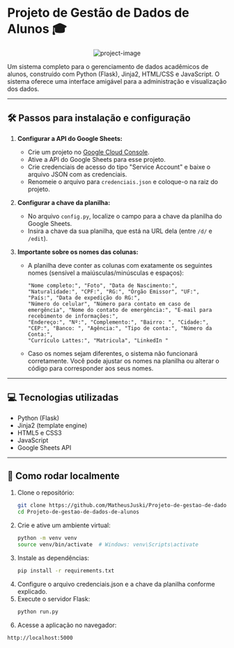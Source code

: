 # Projeto de Gestão de Dados de Alunos 🎓

<p align="center">
  <img src="https://socialify.git.ci/MatheusJuski/Projeto-de-gestao-de-dados-de-alunos/image?custom_language=Python&amp;font=Inter&amp;language=1&amp;name=1&amp;owner=1&amp;pattern=Solid&amp;theme=Dark" alt="project-image" />
</p>

Um sistema completo para o gerenciamento de dados acadêmicos de alunos, construído com Python (Flask), Jinja2, HTML/CSS e JavaScript. O sistema oferece uma interface amigável para a administração e visualização dos dados.

---

## 🛠️ Passos para instalação e configuração

1. **Configurar a API do Google Sheets:**

   - Crie um projeto no [Google Cloud Console](https://console.cloud.google.com/).
   - Ative a API do Google Sheets para esse projeto.
   - Crie credenciais de acesso do tipo "Service Account" e baixe o arquivo JSON com as credenciais.
   - Renomeie o arquivo para `credenciais.json` e coloque-o na raiz do projeto.

2. **Configurar a chave da planilha:**

   - No arquivo `config.py`, localize o campo para a chave da planilha do Google Sheets.
   - Insira a chave da sua planilha, que está na URL dela (entre `/d/` e `/edit`).

3. **Importante sobre os nomes das colunas:**

   - A planilha deve conter as colunas com exatamente os seguintes nomes (sensível a maiúsculas/minúsculas e espaços):

     ```
     "Nome completo:", "Foto", "Data de Nascimento:", "Naturalidade:", "CPF:", "RG:", "Órgão Emissor", "UF:", "País:", "Data de expedição do RG:", 
     "Número do celular", "Número para contato em caso de emergência", "Nome do contato de emergência:", "E-mail para recebimento de informações:", 
     "Endereço:", "Nº:", "Complemento:", "Bairro: ", "Cidade:", "CEP:", "Banco: ", "Agência:", "Tipo de conta:", "Número da Conta:", 
     "Currículo Lattes:", "Matricula", "LinkedIn "
     ```

   - Caso os nomes sejam diferentes, o sistema não funcionará corretamente. Você pode ajustar os nomes na planilha ou alterar o código para corresponder aos seus nomes.

---

## 💻 Tecnologias utilizadas

- Python (Flask)
- Jinja2 (template engine)
- HTML5 e CSS3
- JavaScript
- Google Sheets API

---

## 🚀 Como rodar localmente

1. Clone o repositório:
   ```bash
   git clone https://github.com/MatheusJuski/Projeto-de-gestao-de-dados-de-alunos.git
   cd Projeto-de-gestao-de-dados-de-alunos
   
2. Crie e ative um ambiente virtual:
   ```bash
   python -m venv venv
   source venv/bin/activate  # Windows: venv\Scripts\activate
3. Instale as dependências:
   ```bash
   pip install -r requirements.txt
4. Configure o arquivo credenciais.json e a chave da planilha conforme explicado.
5. Execute o servidor Flask:
   ```bash
   python run.py
6. Acesse a aplicação no navegador:
  ```bash
  http://localhost:5000
